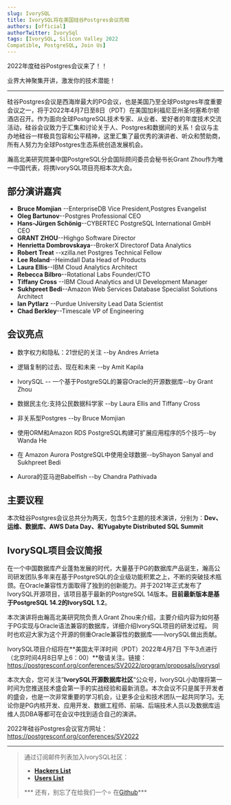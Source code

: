 ```yaml
---
slug: IvorySQL
title: IvorySQL将在美国硅谷Postgres会议亮相
authors: [official]
authorTwitter: IvorySql
tags: [IvorySQL, Silicon Valley 2022
Compatible, PostgreSQL, Join Us]
---
```


2022年度硅谷Postgres会议来了！！

业界大神聚集开讲，激发你的技术潜能！

------

硅谷Postgres会议是西海岸最大的PG会议，也是美国乃至全球Postgres年度重要会议之一，将于2022年4月7日至8日（PDT）在美国加利福尼亚州圣何塞希尔顿酒店召开。作为面向全球PostgreSQL技术专家、从业者、爱好者的年度技术交流活动，硅谷会议致力于汇集和讨论关于人、Postgres和数据间的关系！会议与主办地硅谷一样极具包容和公平精神，这里汇集了最优秀的演讲者、听众和赞助商，所有人努力为全球Postgres生态系统创造发展机会。

瀚高北美研究院兼中国PostgreSQL分会国际顾问委员会秘书长Grant Zhou作为唯一中国代表，将携IvorySQL项目亮相本次大会。

## 部分演讲嘉宾

- **Bruce Momjian** --EnterpriseDB Vice President,Postgres Evangelist
- **Oleg Bartunov**--Postgres Professional CEO
- **Hans-Jürgen Schönig**--CYBERTEC PostgreSQL International GmbH CEO
- **GRANT ZHOU**--Highgo Software Director
- **Henrietta Dombrovskaya**--BrokerX Directorof Data  Analytics
- **Robert Treat** --xzilla.net Postgres Technical Fellow
- **Lee Roland**--Heimdall Data Head of Products
- **Laura Ellis**--IBM Cloud Analytics Architect
- **Rebecca Bilbro**--Rotational Labs Founder/CTO 
- **Tiffany Cross** --IBM Cloud Analytics and Ul Development Manager
- **Sukhpreet Bedi**--Amazon Web Services Database Specialist Solutions Architect
- **lan Pytlarz** --Purdue University Lead Data Scientist
- **Chad Berkley**--Timescale VP of Engineering

## 会议亮点

- 数字权力和隐私：21世纪的关注 --by Andres Arrieta

- 逻辑复制的过去、现在和未来 --by Amit Kapila

- IvorySQL -- 一个基于PostgreSQL的兼容Oracle的开源数据库--by Grant Zhou


- 数据民主化:支持公民数据科学家 --by Laura Ellis and Tiffany Cross


- 非关系型Postgres --by Bruce Momjian

- 使用ORM和Amazon RDS PostgreSQL构建可扩展应用程序的5个技巧--by Wanda He


- 在 Amazon Aurora PostgreSQL中使用全球数据--byShayon Sanyal and Sukhpreet Bedi


- Aurora的亚马逊Babelfish --by Chandra Pathivada

## 主要议程

本次硅谷Postgres会议总共分为两天，包含5个主题的技术演讲，分别为：**Dev、运维、数据库、AWS Data Day、和Yugabyte Distributed SQL Summit**

## IvorySQL项目会议简报

在一个中国数据库产业蓬勃发展的时代，大量基于PG的数据库产品诞生，瀚高公司研发团队多年来在基于PostgreSQL的企业级功能积累之上，不断的突破技术瓶颈。在Oracle兼容性方面取得了独到的创新能力。并于2021年正式发布了IvorySQL开源项目，该项目基于最新的PostgreSQL 14版本。**目前最新版本是基于PostgreSQL 14.2的IvorySQL 1.2**。

本次演讲将由瀚高北美研究院负责人Grant Zhou来介绍，主要介绍内容为如何基于PG实现与Oracle语法兼容的数据库，详细介绍IvorySQL项目的研发过程。
同时也欢迎大家为这个开源的侧重Oracle兼容性的数据库——IvorySQL做出贡献。

IvorySQL项目介绍将在**美国太平洋时间（PDT）2022年4月7日 下午3点进行（北京时间4月8日早上6：00）**敬请关注。链接：https://postgresconf.org/conferences/SV2022/program/proposals/ivorysql

本次大会，您可关注”**IvorySQL开源数据库社区**“公众号，IvorySQL小助理将第一时间为您推送技术盛会第一手的实战经验和最新消息。本次会议不只是属于开发者的盛会，也是一次非常重要的学习机会，让更多企业和技术团队一起共同学习。无论你是PG内核开发、应用开发、数据工程师、前端、后端技术人员以及数据库运维人员DBA等都可在会议中找到适合自己的演讲。

2022年硅谷Postgres会议官方网址：
https://postgresconf.org/conferences/SV2022

---

>通过订阅邮件列表加入IvorySQL社区：
>- **[Hackers List](https://lists.ivorysql.org/postorius/lists/hackers.ivorysql.org/)**  
>- **[Users List](https://lists.ivorysql.org/postorius/lists/general.ivorysql.org/)**  
>  
>*** 还有，别忘了在给我们一个:star: 在[Github](https://github.com/IvorySQL/IvorySQL)***
